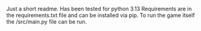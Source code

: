Just a short readme.
Has been tested for python 3.13
Requirements are in the requirements.txt file and can be installed via pip.
To run the game itself the /src/main.py file can be run.
